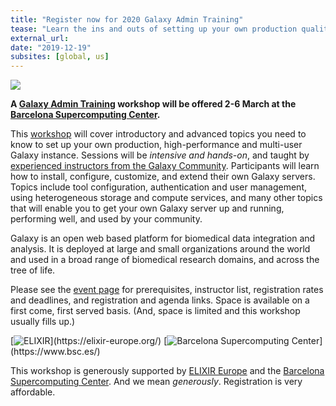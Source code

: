 ```yaml
---
title: "Register now for 2020 Galaxy Admin Training"
tease: "Learn the ins and outs of setting up your own production quality Galaxy server."
external_url:
date: "2019-12-19"
subsites: [global, us]
---
```


[<img class="float-right" style="max-width: 18rem;" src="/events/2020-03-admin/2020-admin-rect.png" />](/events/2020-03-admin/)

**A [Galaxy Admin Training](/events/2020-03-admin/) workshop will be offered 2-6 March at the [Barcelona Supercomputing Center](https://www.bsc.es/).**

This [workshop](https://github.com/galaxyproject/dagobah-training) will cover introductory and advanced topics you need to know to set up your own production, high-performance and multi-user Galaxy instance.  Sessions will be *intensive and hands-on*, and taught by [experienced instructors from the Galaxy Community](/events/2020-03-admin/#instructors). Participants will learn how to install, configure, customize, and extend their own Galaxy servers. Topics include tool configuration, authentication and user management, using heterogeneous storage and compute services, and many other topics that will enable you to get your own Galaxy server up and running, performing well, and used by your community.

Galaxy is an open web based platform for biomedical data integration and analysis. It is deployed at large and small organizations around the world and used in a broad range of biomedical research domains, and across the tree of life.

Please see the [event page](/events/2020-03-admin/) for prerequisites, instructor list, registration rates and deadlines, and registration and agenda links. Space is available on a first come, first served basis. (And, space is limited and this workshop usually fills up.)

<div class="float-right">
[<img src="/images/logos/ElixirNoTextLogo.png" alt="ELIXIR"  style="max-width: 10rem" />](https://elixir-europe.org/)
[<img src="/images/logos/barcelona-sc-logo.png" alt="Barcelona Supercomputing Center" style="max-width: 18rem" />](https://www.bsc.es/)
</div>

This workshop is generously supported by [ELIXIR Europe](https://elixir-europe.org/) and the [Barcelona Supercomputing Center](https://www.bsc.es/).  And we mean *generously*.  Registration is very affordable.
